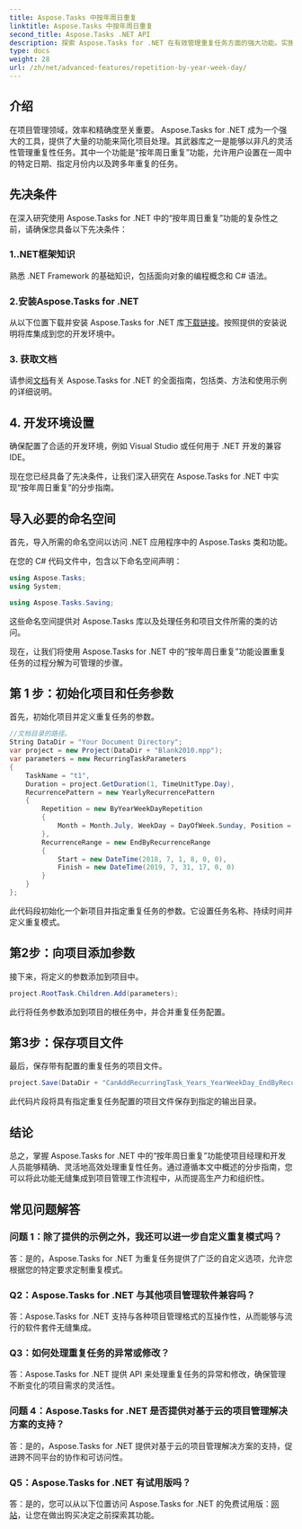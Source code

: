 ```yaml
---
title: Aspose.Tasks 中按年周日重复
linktitle: Aspose.Tasks 中按年周日重复
second_title: Aspose.Tasks .NET API
description: 探索 Aspose.Tasks for .NET 在有效管理重复任务方面的强大功能。实施按年周日重复功能的分步指南。
type: docs
weight: 28
url: /zh/net/advanced-features/repetition-by-year-week-day/
---
```

## 介绍

在项目管理领域，效率和精确度至关重要。 Aspose.Tasks for .NET 成为一个强大的工具，提供了大量的功能来简化项目处理。其武器库之一是能够以非凡的灵活性管理重复性任务。其中一个功能是“按年周日重复”功能，允许用户设置在一周中的特定日期、指定月份内以及跨多年重复的任务。

## 先决条件

在深入研究使用 Aspose.Tasks for .NET 中的“按年周日重复”功能的复杂性之前，请确保您具备以下先决条件：

### 1..NET框架知识

熟悉 .NET Framework 的基础知识，包括面向对象的编程概念和 C# 语法。

### 2.安装Aspose.Tasks for .NET

从以下位置下载并安装 Aspose.Tasks for .NET 库[下载链接](https://releases.aspose.com/tasks/net/)。按照提供的安装说明将库集成到您的开发环境中。

### 3. 获取文档

请参阅[文档](https://reference.aspose.com/tasks/net/)有关 Aspose.Tasks for .NET 的全面指南，包括类、方法和使用示例的详细说明。

## 4. 开发环境设置

确保配置了合适的开发环境，例如 Visual Studio 或任何用于 .NET 开发的兼容 IDE。

现在您已经具备了先决条件，让我们深入研究在 Aspose.Tasks for .NET 中实现“按年周日重复”的分步指南。


## 导入必要的命名空间

首先，导入所需的命名空间以访问 .NET 应用程序中的 Aspose.Tasks 类和功能。

在您的 C# 代码文件中，包含以下命名空间声明：

```csharp
using Aspose.Tasks;
using System;

using Aspose.Tasks.Saving;

```

这些命名空间提供对 Aspose.Tasks 库以及处理任务和项目文件所需的类的访问。

现在，让我们将使用 Aspose.Tasks for .NET 中的“按年周日重复”功能设置重复任务的过程分解为可管理的步骤。

## 第 1 步：初始化项目和任务参数

首先，初始化项目并定义重复任务的参数。

```csharp
//文档目录的路径。
String DataDir = "Your Document Directory";
var project = new Project(DataDir + "Blank2010.mpp");
var parameters = new RecurringTaskParameters
{
    TaskName = "t1",
    Duration = project.GetDuration(1, TimeUnitType.Day),
    RecurrencePattern = new YearlyRecurrencePattern
    {
        Repetition = new ByYearWeekDayRepetition
        {
            Month = Month.July, WeekDay = DayOfWeek.Sunday, Position = OrdinalNumber.First
        },
        RecurrenceRange = new EndByRecurrenceRange
        {
            Start = new DateTime(2018, 7, 1, 8, 0, 0),
            Finish = new DateTime(2019, 7, 31, 17, 0, 0)
        }
    }
};
```

此代码段初始化一个新项目并指定重复任务的参数。它设置任务名称、持续时间并定义重复模式。

## 第2步：向项目添加参数

接下来，将定义的参数添加到项目中。

```csharp
project.RootTask.Children.Add(parameters);
```

此行将任务参数添加到项目的根任务中，并合并重复任务配置。

## 第3步：保存项目文件

最后，保存带有配置的重复任务的项目文件。

```csharp
project.Save(DataDir + "CanAddRecurringTask_Years_YearWeekDay_EndByRecurrenceRange_Test.mpp", SaveFileFormat.Mpp);
```

此代码片段将具有指定重复任务配置的项目文件保存到指定的输出目录。

## 结论

总之，掌握 Aspose.Tasks for .NET 中的“按年周日重复”功能使项目经理和开发人员能够精确、灵活地高效处理重复性任务。通过遵循本文中概述的分步指南，您可以将此功能无缝集成到项目管理工作流程中，从而提高生产力和组织性。

## 常见问题解答

### 问题 1：除了提供的示例之外，我还可以进一步自定义重复模式吗？

答：是的，Aspose.Tasks for .NET 为重复任务提供了广泛的自定义选项，允许您根据您的特定要求定制重复模式。

### Q2：Aspose.Tasks for .NET 与其他项目管理软件兼容吗？

答：Aspose.Tasks for .NET 支持与各种项目管理格式的互操作性，从而能够与流行的软件套件无缝集成。

### Q3：如何处理重复任务的异常或修改？

答：Aspose.Tasks for .NET 提供 API 来处理重复任务的异常和修改，确保管理不断变化的项目需求的灵活性。

### 问题 4：Aspose.Tasks for .NET 是否提供对基于云的项目管理解决方案的支持？

答：是的，Aspose.Tasks for .NET 提供对基于云的项目管理解决方案的支持，促进跨不同平台的协作和可访问性。

### Q5：Aspose.Tasks for .NET 有试用版吗？

答：是的，您可以从以下位置访问 Aspose.Tasks for .NET 的免费试用版：[网站](https://releases.aspose.com/)，让您在做出购买决定之前探索其功能。